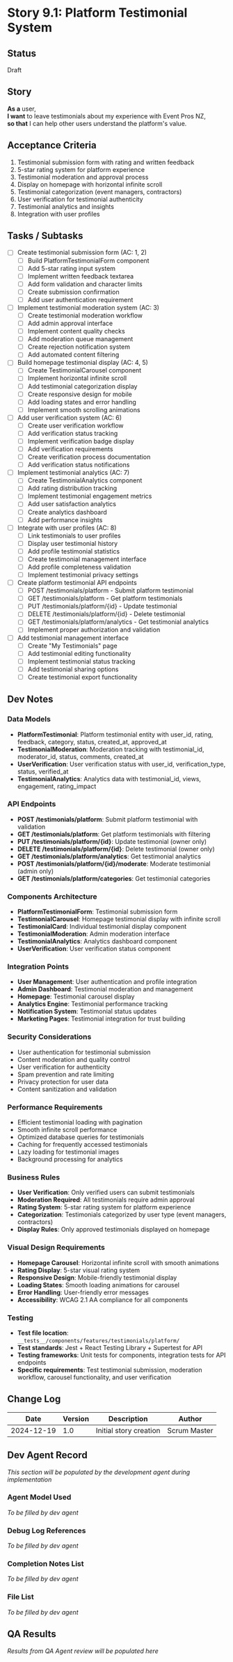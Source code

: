 # Story 9.1: Platform Testimonial System

## Status

Draft

## Story

**As a** user,  
**I want** to leave testimonials about my experience with Event Pros NZ,  
**so that** I can help other users understand the platform's value.

## Acceptance Criteria

1. Testimonial submission form with rating and written feedback
2. 5-star rating system for platform experience
3. Testimonial moderation and approval process
4. Display on homepage with horizontal infinite scroll
5. Testimonial categorization (event managers, contractors)
6. User verification for testimonial authenticity
7. Testimonial analytics and insights
8. Integration with user profiles

## Tasks / Subtasks

- [ ] Create testimonial submission form (AC: 1, 2)
  - [ ] Build PlatformTestimonialForm component
  - [ ] Add 5-star rating input system
  - [ ] Implement written feedback textarea
  - [ ] Add form validation and character limits
  - [ ] Create submission confirmation
  - [ ] Add user authentication requirement
- [ ] Implement testimonial moderation system (AC: 3)
  - [ ] Create testimonial moderation workflow
  - [ ] Add admin approval interface
  - [ ] Implement content quality checks
  - [ ] Add moderation queue management
  - [ ] Create rejection notification system
  - [ ] Add automated content filtering
- [ ] Build homepage testimonial display (AC: 4, 5)
  - [ ] Create TestimonialCarousel component
  - [ ] Implement horizontal infinite scroll
  - [ ] Add testimonial categorization display
  - [ ] Create responsive design for mobile
  - [ ] Add loading states and error handling
  - [ ] Implement smooth scrolling animations
- [ ] Add user verification system (AC: 6)
  - [ ] Create user verification workflow
  - [ ] Add verification status tracking
  - [ ] Implement verification badge display
  - [ ] Add verification requirements
  - [ ] Create verification process documentation
  - [ ] Add verification status notifications
- [ ] Implement testimonial analytics (AC: 7)
  - [ ] Create TestimonialAnalytics component
  - [ ] Add rating distribution tracking
  - [ ] Implement testimonial engagement metrics
  - [ ] Add user satisfaction analytics
  - [ ] Create analytics dashboard
  - [ ] Add performance insights
- [ ] Integrate with user profiles (AC: 8)
  - [ ] Link testimonials to user profiles
  - [ ] Display user testimonial history
  - [ ] Add profile testimonial statistics
  - [ ] Create testimonial management interface
  - [ ] Add profile completeness validation
  - [ ] Implement testimonial privacy settings
- [ ] Create platform testimonial API endpoints
  - [ ] POST /testimonials/platform - Submit platform testimonial
  - [ ] GET /testimonials/platform - Get platform testimonials
  - [ ] PUT /testimonials/platform/{id} - Update testimonial
  - [ ] DELETE /testimonials/platform/{id} - Delete testimonial
  - [ ] GET /testimonials/platform/analytics - Get testimonial analytics
  - [ ] Implement proper authorization and validation
- [ ] Add testimonial management interface
  - [ ] Create "My Testimonials" page
  - [ ] Add testimonial editing functionality
  - [ ] Implement testimonial status tracking
  - [ ] Add testimonial sharing options
  - [ ] Create testimonial export functionality

## Dev Notes

### Data Models

- **PlatformTestimonial**: Platform testimonial entity with user_id, rating, feedback, category, status, created_at, approved_at
- **TestimonialModeration**: Moderation tracking with testimonial_id, moderator_id, status, comments, created_at
- **UserVerification**: User verification status with user_id, verification_type, status, verified_at
- **TestimonialAnalytics**: Analytics data with testimonial_id, views, engagement, rating_impact

### API Endpoints

- **POST /testimonials/platform**: Submit platform testimonial with validation
- **GET /testimonials/platform**: Get platform testimonials with filtering
- **PUT /testimonials/platform/{id}**: Update testimonial (owner only)
- **DELETE /testimonials/platform/{id}**: Delete testimonial (owner only)
- **GET /testimonials/platform/analytics**: Get testimonial analytics
- **POST /testimonials/platform/{id}/moderate**: Moderate testimonial (admin only)
- **GET /testimonials/platform/categories**: Get testimonial categories

### Components Architecture

- **PlatformTestimonialForm**: Testimonial submission form
- **TestimonialCarousel**: Homepage testimonial display with infinite scroll
- **TestimonialCard**: Individual testimonial display component
- **TestimonialModeration**: Admin moderation interface
- **TestimonialAnalytics**: Analytics dashboard component
- **UserVerification**: User verification status component

### Integration Points

- **User Management**: User authentication and profile integration
- **Admin Dashboard**: Testimonial moderation and management
- **Homepage**: Testimonial carousel display
- **Analytics Engine**: Testimonial performance tracking
- **Notification System**: Testimonial status updates
- **Marketing Pages**: Testimonial integration for trust building

### Security Considerations

- User authentication for testimonial submission
- Content moderation and quality control
- User verification for authenticity
- Spam prevention and rate limiting
- Privacy protection for user data
- Content sanitization and validation

### Performance Requirements

- Efficient testimonial loading with pagination
- Smooth infinite scroll performance
- Optimized database queries for testimonials
- Caching for frequently accessed testimonials
- Lazy loading for testimonial images
- Background processing for analytics

### Business Rules

- **User Verification**: Only verified users can submit testimonials
- **Moderation Required**: All testimonials require admin approval
- **Rating System**: 5-star rating system for platform experience
- **Categorization**: Testimonials categorized by user type (event managers, contractors)
- **Display Rules**: Only approved testimonials displayed on homepage

### Visual Design Requirements

- **Homepage Carousel**: Horizontal infinite scroll with smooth animations
- **Rating Display**: 5-star visual rating system
- **Responsive Design**: Mobile-friendly testimonial display
- **Loading States**: Smooth loading animations for carousel
- **Error Handling**: User-friendly error messages
- **Accessibility**: WCAG 2.1 AA compliance for all components

### Testing

- **Test file location**: `__tests__/components/features/testimonials/platform/`
- **Test standards**: Jest + React Testing Library + Supertest for API
- **Testing frameworks**: Unit tests for components, integration tests for API endpoints
- **Specific requirements**: Test testimonial submission, moderation workflow, carousel functionality, and user verification

## Change Log

| Date       | Version | Description            | Author       |
| ---------- | ------- | ---------------------- | ------------ |
| 2024-12-19 | 1.0     | Initial story creation | Scrum Master |

## Dev Agent Record

_This section will be populated by the development agent during implementation_

### Agent Model Used

_To be filled by dev agent_

### Debug Log References

_To be filled by dev agent_

### Completion Notes List

_To be filled by dev agent_

### File List

_To be filled by dev agent_

## QA Results

_Results from QA Agent review will be populated here_
